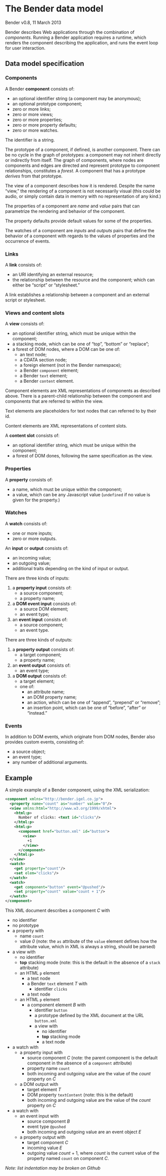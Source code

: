 # The Bender data model

Bender v0.8, 11 March 2013

Bender describes Web applications through the combination of _components_.
Running a Bender application requires a runtime, which renders the component
describing the application, and runs the event loop for user interaction.

## Data model specification

### Components

A Bender **component** consists of:

* an optional identifier string (a component may be anonymous);
* an optional prototype component;
* zero or more links;
* zero or more views;
* zero or more properties;
* zero or more property defaults;
* zero or more watches.

The identifier is a string.

The prototype of a component, if defined, is another component.
There can be no cycle in the graph of prototypes: a component may not inherit
directly or indirectly from itself.
The graph of components, where nodes are components and edges are directed and
represent prototype to component relationships, constitutes a *forest*.
A component that has a prototype *derives* from that prototype.

The view of a component describes how it is rendered.
Despite the name “view,” the rendering of a component is not necessarily visual
(this could be audio, or simply contain data in memory with no representation of
any kind.)

The properties of a component are *name* and *value* pairs that can parametrize
the rendering and behavior of the component.

The property defaults provide default values for some of the properties.

The watches of a component are *inputs* and *outputs* pairs that define the
behavior of a component with regards to the values of properties and the
occurrence of events.

### Links

A **link** consists of:

* an URI identifying an external resource;
* the relationship between the resource and the component; which can either be
  “script” or “stylesheet.”

A link establishes a relationship between a component and an external script
or stylesheet.

### Views and content slots

A **view** consists of:

* an optional identifier string, which must be unique within the component;
* a stacking mode, which can be one of “top”, “bottom” or “replace”;
* a forest of DOM nodes, where a DOM can be one of:
  * an text node;
  * a CDATA section node;
  * a foreign element (not in the Bender namespace);
  * a Bender `component` element;
  * a Bender `text` element;
  * a Bender `content` element.

Component elements are XML representations of components as described above.
There is a parent-child relationship between the component and components that
are referred to within the view.

Text elements are placeholders for text nodes that can referred to by their id.

Content elements are XML representations of content slots.

A **content slot** consists of:

* an optional identifier string, which must be unique within the component;
* a forest of DOM dones, following the same specification as the view.

### Properties

A **property** consists of:

* a name, which must be unique within the component;
* a value, which can be any Javascript value (`undefined` if no value is given
  for the property.)

### Watches

A **watch** consists of:

* one or more inputs;
* zero or more outputs.

An **input** or **output** consists of:

* an incoming value;
* an outgoing value;
* additional traits depending on the kind of input or output.

There are three kinds of inputs:

1. a **property input** consists of:
   * a source component;
   * a property name;
2. a **DOM event input** consists of:
   * a source DOM element;
   * an event type;
3. an **event input** consists of:
   * a source component;
   * an event type.

There are three kinds of outputs:

1. a **property output** consists of:
   * a target component;
   * a property name;
2. an **event output** consists of:
   * an event type;
3. a **DOM output** consists of:
   * a target element;
   * one of:
     * an attribute name;
     * an DOM property name;
     * an action, which can be one of “append”, “prepend” or “remove”;
     * an insertion point, which can be one of “before”, “after” or “instead.”

### Events

In addition to DOM events, which originate from DOM nodes, Bender also provides
custom events, consisting of:

* a source object;
* an event type;
* any number of additional arguments.

## Example

A simple example of a Bender component, using the XML serialization:

```xml
<component xmlns="http://bender.igel.co.jp">
  <property name="count" as="number" value="0"/>
  <view xmlns:html="http://www.w3.org/1999/xhtml">
    <html:p>
      Number of clicks: <text id="clicks"/>
    </html:p>
    <html:p>
      <component href="button.xml" id="button">
        <view>
          +1
        </view>
      </component>
    </html:p>
  </view>
  <watch>
    <get property="count"/>
    <set elem="clicks"/>
  </watch>
  <watch>
    <get component="button" event="@pushed"/>
    <set property="count" value="count + 1"/>
  </watch>
</component>
```

This XML document describes a component *C* with

* no identifier
* no prototype
* a property with
  * name `count`
  * value *0* (note: the `as` attribute of the `value` element defines how the
    attribute value, which in XML is always a string, should be parsed)
* a view with
  * no identifier
  * **top** stacking mode (note: this is the default in the absence of a
    `stack` attribute)
  * an HTML `p` element
    * a text node
    * a Bender `text` element *T* with
      * identifier `clicks`
    * a text node
  * an HTML `p` element
    * a component element *B* with
      * identifier `button`
      * a prototype defined by the XML document at the URL `button.xml`
      * a view with
          * no identifier
          * **top** stacking mode
          * a text node
* a watch with
  * a property input with
    * source component *C* (note: the parent component is the default
      component in the absence of a `component` attribute)
    * property name `count`
    * both incoming and outgoing value are the value of the *count* property on
      *C*
  * a DOM output with
    * target element *T*
    * DOM property `textContent` (note: this is the default)
    * both incoming and outgoing value are the value of the *count* property
      on *C*
* a watch with
  * an event input with
      * source component *B*
      * event type `@pushed`
      * both incoming and outgoing value are an event object *E*
  * a property output with
      * target component *C*
      * incoming value *E*
      * outgoing value *count* + 1, where *count* is the current value of the
        property named `count` on component *C*.

_Note: list indentation may be broken on Github_
